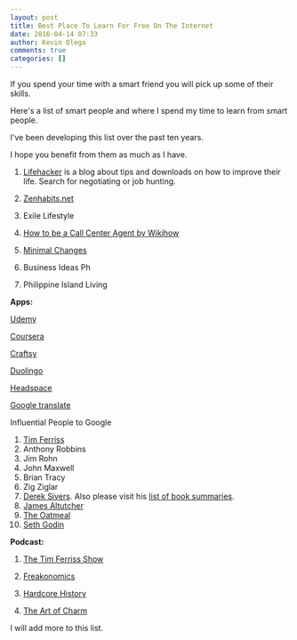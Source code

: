 ```yaml
---
layout: post
title: Best Place To Learn For Free On The Internet
date: 2016-04-14 07:33
author: Kevin Olega
comments: true
categories: []
---
```

If you spend your time with a smart friend you will pick up some of their skills. 

Here's a list of smart people and where I spend my time to learn from smart people. 

I've been developing this list over the past ten years. 

I hope you benefit from them as much as I have.

1.  [Lifehacker](http://lifehacker.com) is a blog about tips and downloads on how to improve their life. Search for negotiating or job hunting.

2.  [Zenhabits.net](http://zenhabits.net)

3.  Exile Lifestyle

4.  [How to be a Call Center Agent by Wikihow](http://www.wikihow.com/Be-a-Call-Center-Agent)

5.  [Minimal Changes](http://minimalchanges.com/)

6.  Business Ideas Ph

7.  Philippine Island Living

**Apps:** 

[Udemy](https://www.udemy.com/) 

[Coursera](http://coursera.org) 

[Craftsy](http://www.craftsy.com/classes) 

[Duolingo](https://www.duolingo.com/) 

[Headspace](https://www.headspace.com/) 

[Google translate](https://translate.google.com/) 

Influential People to Google 

1. [Tim Ferriss](http://fourhourworkweek.com/) 
2. Anthony Robbins 
3. Jim Rohn 
4. John Maxwell 
5. Brian Tracy 
6. Zig Ziglar 
7. [Derek Sivers](http://sivers.org). Also please visit his [list of book summaries](http://sivers.org/books). 
8. [James Altutcher](http://www.jamesaltucher.com/) 
9. [The Oatmeal](http://theoatmeal.com) 
10. [Seth Godin](https://sethgodin.typepad.com) 

**Podcast:** 

1. [The Tim Ferriss Show](http://fourhourworkweek.com/category/the-tim-ferriss-show/)

2.  [Freakonomics](http://freakonomics.com/)

3.  [Hardcore History](http://www.dancarlin.com/hardcore-history-series/)

4.  [The Art of Charm](http://theartofcharm.com/)

I will add more to this list.
